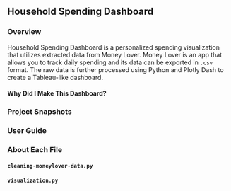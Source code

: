 ## Household Spending Dashboard

### Overview
Household Spending Dashboard is a personalized spending visualization that utilizes extracted data from Money Lover. Money Lover is an app that allows you to track daily spending and its data can be exported in `.csv` format. The raw data is further processed using Python and Plotly Dash to create a Tableau-like dashboard.

#### Why Did I Make This Dashboard?

### Project Snapshots

### User Guide

### About Each File

#### `cleaning-moneylover-data.py`

#### `visualization.py`
